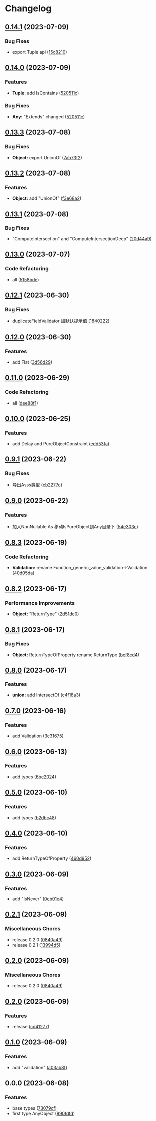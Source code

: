 # Changelog

## [0.14.1](https://github.com/missannil/hry-types/compare/v0.14.0...v0.14.1) (2023-07-09)


### Bug Fixes

* export Tuple api ([15c8210](https://github.com/missannil/hry-types/commit/15c82103b58646bd08e66c6fbc431254689f0f9f))

## [0.14.0](https://github.com/missannil/hry-types/compare/v0.13.3...v0.14.0) (2023-07-09)


### Features

* **Tuple:** add IsContains ([520511c](https://github.com/missannil/hry-types/commit/520511cc57538ffc81f1027c335ad0f9030054f9))


### Bug Fixes

* **Any:** "Extends" changed ([520511c](https://github.com/missannil/hry-types/commit/520511cc57538ffc81f1027c335ad0f9030054f9))

## [0.13.3](https://github.com/missannil/hry-types/compare/v0.13.2...v0.13.3) (2023-07-08)


### Bug Fixes

* **Object:** export UnionOf ([7ab73f2](https://github.com/missannil/hry-types/commit/7ab73f220106f842957d2bbefa4050e1ccd2d911))

## [0.13.2](https://github.com/missannil/hry-types/compare/v0.13.1...v0.13.2) (2023-07-08)


### Features

* **Object:** add  "UnionOf" ([f3e68a2](https://github.com/missannil/hry-types/commit/f3e68a20c8ab5799aa9c6fb1f011e61a39c3eb09))

## [0.13.1](https://github.com/missannil/hry-types/compare/v0.13.0...v0.13.1) (2023-07-08)


### Bug Fixes

* "ComputeIntersection" and "ComputeIntersectionDeep" ([20d44a9](https://github.com/missannil/hry-types/commit/20d44a997dfbc0c2542b5bf83f2fb52080ddca9b))

## [0.13.0](https://github.com/missannil/hry-types/compare/v0.12.1...v0.13.0) (2023-07-07)


### Code Refactoring

* all ([5158bde](https://github.com/missannil/hry-types/commit/5158bdecbe7be80d0846ef7b5dea80a8596420fe))

## [0.12.1](https://github.com/missannil/hry-types/compare/v0.12.0...v0.12.1) (2023-06-30)


### Bug Fixes

* duplicateFieldValidator 加默认提示值 ([1840222](https://github.com/missannil/hry-types/commit/184022202ec62429251ed0b5a56ed68710e5271c))

## [0.12.0](https://github.com/missannil/hry-types/compare/v0.11.0...v0.12.0) (2023-06-30)


### Features

* add Flat ([3d56d29](https://github.com/missannil/hry-types/commit/3d56d29421c60a45334e2a1c2453fe97fdd9a54b))

## [0.11.0](https://github.com/missannil/hry-types/compare/v0.10.0...v0.11.0) (2023-06-29)


### Code Refactoring

* all ([dee88f1](https://github.com/missannil/hry-types/commit/dee88f1c9ccd27fe678eb29ef3ac04d64230dd7d))

## [0.10.0](https://github.com/missannil/hry-types/compare/v0.9.1...v0.10.0) (2023-06-25)


### Features

* add Delay and PureObjectConstraint ([edd53fa](https://github.com/missannil/hry-types/commit/edd53fa201ce82d9038464fa9cf3b8fcb97e97a1))

## [0.9.1](https://github.com/missannil/hry-types/compare/v0.9.0...v0.9.1) (2023-06-22)


### Bug Fixes

* 导出Asss类型 ([cb2277e](https://github.com/missannil/hry-types/commit/cb2277e12b6bb9437a998f5002e207ca141659be))

## [0.9.0](https://github.com/missannil/hry-types/compare/v0.8.3...v0.9.0) (2023-06-22)


### Features

* 加入NonNullable As 移动IsPureObject到Any目录下 ([54e303c](https://github.com/missannil/hry-types/commit/54e303cb0a1e0474e2eae3d678fa154e3edb422c))

## [0.8.3](https://github.com/missannil/hry-types/compare/v0.8.2...v0.8.3) (2023-06-19)


### Code Refactoring

* **Validation:** rename Function_generic_value_validation-&gt;Validation ([40d05da](https://github.com/missannil/hry-types/commit/40d05da24a5394f039927dc328b4ce2cbe1365f5))

## [0.8.2](https://github.com/missannil/hry-types/compare/v0.8.1...v0.8.2) (2023-06-17)


### Performance Improvements

* **Object:** "ReturnType" ([2d51dc0](https://github.com/missannil/hry-types/commit/2d51dc0f6a07ebe2e37d9f123f9a04c412ebc5c1))

## [0.8.1](https://github.com/missannil/hry-types/compare/v0.8.0...v0.8.1) (2023-06-17)


### Bug Fixes

* **Object:** ReturnTypeOfProperty rename  ReturnType ([bcf8cd4](https://github.com/missannil/hry-types/commit/bcf8cd47aed24f3e8c6f027a5bdfecb4a2358162))

## [0.8.0](https://github.com/missannil/hry-types/compare/v0.7.0...v0.8.0) (2023-06-17)


### Features

* **union:** add IntersectOf ([c4f18a3](https://github.com/missannil/hry-types/commit/c4f18a350c901c723271a4c549bd1f58e7710d5e))

## [0.7.0](https://github.com/missannil/hry-types/compare/v0.6.0...v0.7.0) (2023-06-16)


### Features

* add Validation ([3c31675](https://github.com/missannil/hry-types/commit/3c316758dae38a90b8d098ac05af81e72b3a6617))

## [0.6.0](https://github.com/missannil/hry-types/compare/v0.5.0...v0.6.0) (2023-06-13)


### Features

* add types ([6bc2024](https://github.com/missannil/hry-types/commit/6bc20244dffeb71c67edb572a89e760265ec5235))

## [0.5.0](https://github.com/missannil/hry-types/compare/v0.4.0...v0.5.0) (2023-06-10)


### Features

* add types ([b2dbc48](https://github.com/missannil/hry-types/commit/b2dbc489e55ba331eef3301d985fb8bba557e074))

## [0.4.0](https://github.com/missannil/hry-types/compare/v0.3.0...v0.4.0) (2023-06-10)


### Features

* add ReturnTypeOfProperty ([460d952](https://github.com/missannil/hry-types/commit/460d952235ae7d07643d3d13998594ec151dd444))

## [0.3.0](https://github.com/missannil/hry-types/compare/v0.2.1...v0.3.0) (2023-06-09)


### Features

* add "IsNever" ([0eb01e4](https://github.com/missannil/hry-types/commit/0eb01e4f182a7e1749e01ad872f28f05588039bb))

## [0.2.1](https://github.com/missannil/hry-types/compare/v0.2.0...v0.2.1) (2023-06-09)


### Miscellaneous Chores

* release 0.2.0 ([0840a49](https://github.com/missannil/hry-types/commit/0840a49dccd2406d791753c4ae0718f0fe7f28ed))
* release 0.2.1 ([13994d5](https://github.com/missannil/hry-types/commit/13994d5bfbfb5ed6c5cc4272011edfbd094f01c2))

## [0.2.0](https://github.com/missannil/hry-types/compare/v0.2.0...v0.2.0) (2023-06-09)


### Miscellaneous Chores

* release 0.2.0 ([0840a49](https://github.com/missannil/hry-types/commit/0840a49dccd2406d791753c4ae0718f0fe7f28ed))

## [0.2.0](https://github.com/missannil/hry-types/compare/v0.1.0...v0.2.0) (2023-06-09)


### Features

* release ([cd41277](https://github.com/missannil/hry-types/commit/cd4127710e731a8965008b49f3caf450be75b4cf))

## [0.1.0](https://github.com/missannil/hry-types/compare/v0.0.0...v0.1.0) (2023-06-09)


### Features

* add "validation" ([a03ab8f](https://github.com/missannil/hry-types/commit/a03ab8fa1c37c152593634c1a3493e49fb0f51e9))

## 0.0.0 (2023-06-08)


### Features

* base types ([73079cf](https://github.com/missannil/hry-types/commit/73079cf98e285f8b8e887b7d6f907f0b7256caa1))
* first type AnyObject ([890fdfd](https://github.com/missannil/hry-types/commit/890fdfd8fe7604305406add14b8823ec8bdb6274))
